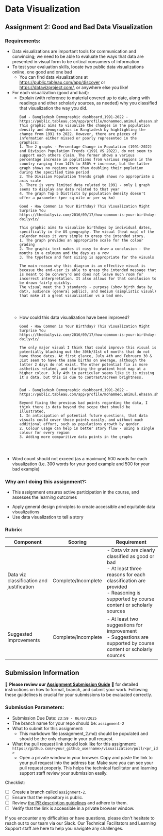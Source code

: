 # Data Visualization

## Assignment 2: Good and Bad Data Visualization

### Requirements:

- Data visualizations are important tools for communication and convincing; we need to be able to evaluate the ways that data are presented in visual form to be critical consumers of information 
- To test your evaluation skills, locate two public data visualizations online, one good and one bad  
    - You can find data visualizations at https://public.tableau.com/app/discover or https://datavizproject.com/, or anywhere else you like! 
- For each visualization (good and bad):  
    - Explain (with reference to material covered up to date, along with readings and other scholarly sources, as needed) why you classified that visualization the way you did.
      ```
      Bad - Bangladesh Demographic dashboard,1991-2022 - https://public.tableau.com/app/profile/mohammed.amimul.ehasan.shakib/viz/BangladeshPopulation2022Dashboard/PopDashboard
      This graphic aims to visualize the changes in the population density and demographics in Bangladesh by highlighting the change from 1991 to 2022. However, there are pieces of information either missed or poorly represented in the graphics: 
      1. The 2 graphs - Percentage Change in Population (1991–2022) and Division Population Trends (1991 VS 2022), do not seem to support each others claim. The former shows a various percentage increase in poplations from various regions in the country ranging from 147% to 850% + increase, but the latter graph shows no regions more than doubling their poplation during the specified time period
      2. The Division Population Trends graph shows no appropriate x axis scale  
      3. There is very limited data related to 1991 - only 1 graph seems to display any data related to that year
      4. The graph Top 5 Districts by population density doesn't offer a parameter (per sq mile or per sq km)

      Good - How Common is Your Birthday? This Visualization Might Surprise You 
      https://thedailyviz.com/2016/09/17/how-common-is-your-birthday-dailyviz/

      This graphic aims to visualize birthdays by individual dates, specifically in the US geography. The visual (heat map) of the calendar makes it very simple to grasp the intended story.
      1. The graph provides an appropriate scale for the colour grading
      2. The graphic text makes it easy to draw a conclusion - the months in a coloumn and the days as a row
      3. The typeface and font sizing is appropriate for the visuals

      The main reason why this diagram is an effective visual is becasue the end-user is able to grasp the intended message that is meant to be convery'd and does not leave much room for incorrect interpretation. It also allows for that conclusion to be drawn fairly quickly. 
      The visual meet the 3 standards - purpose (show birth data by dat), audience (general public), and medium (simplistic visual) that make it a great visualization vs a bad one.
         


      
      ```
    - How could this data visualization have been improved?  
      ```
      Good - How Common is Your Birthday? This Visualization Might Surprise You 
      https://thedailyviz.com/2016/09/17/how-common-is-your-birthday-dailyviz/

      The only major visual I think that could improve this visual is potentially blacking out the 30th/31st of months that do not have those dates. At first glance, July 4th and February 30 & 31st seem to have the same births on average, although the latter 2 days do not exist. The other potential fix is more asthetics related, and starting the gradient heat map at a higher colour. July 4th in particular seems like it is missing it's data, but this is due to contrast/screen brightness. 


      Bad - Bangladesh Demographic dashboard,1991-2022 - https://public.tableau.com/app/profile/mohammed.amimul.ehasan.shakib/viz/BangladeshPopulation2022Dashboard/PopDashboard

      Beyond fixing the previous bad points regarding the data, I think there is data beyond the scope that should be illustrated. 
      1. In anticipation of potential future questions, that data visuals could cover those points easily, and without much additional effort, such as populations growth by gender.
      2. Colour usage can help in better story flow - using a single colour for every region
      3. Adding more comparitive data points in the graphs



      
      ```
- Word count should not exceed (as a maximum) 500 words for each visualization (i.e. 
300 words for your good example and 500 for your bad example)

### Why am I doing this assignment?:

- This assignment ensures active participation in the course, and assesses the learning outcomes
* Apply general design principles to create accessible and equitable data visualizations
* Use data visualization to tell a story

### Rubric:

| Component               | Scoring   | Requirement                                                 |
|-------------------------|-----------|-------------------------------------------------------------|
| Data viz classification and justification | Complete/Incomplete | - Data viz are clearly classified as good or bad<br />- At least three reasons for each classification are provided<br />- Reasoning is supported by course content or scholarly sources |
| Suggested improvements  | Complete/Incomplete | - At least two suggestions for improvement<br />- Suggestions are supported by course content or scholarly sources |

## Submission Information

🚨 **Please review our [Assignment Submission Guide](https://github.com/UofT-DSI/onboarding/blob/main/onboarding_documents/submissions.md)** 🚨 for detailed instructions on how to format, branch, and submit your work. Following these guidelines is crucial for your submissions to be evaluated correctly.

### Submission Parameters:
* Submission Due Date: `23:59 - 06/07/2025`
* The branch name for your repo should be: `assignment-2`
* What to submit for this assignment:
    * This markdown file (assignment_2.md) should be populated and should be the only change in your pull request.
* What the pull request link should look like for this assignment: `https://github.com/<your_github_username>/visualization/pull/<pr_id>`
    * Open a private window in your browser. Copy and paste the link to your pull request into the address bar. Make sure you can see your pull request properly. This helps the technical facilitator and learning support staff review your submission easily.

Checklist:
- [ ] Create a branch called `assignment-2`.
- [ ] Ensure that the repository is public.
- [ ] Review [the PR description guidelines](https://github.com/UofT-DSI/onboarding/blob/main/onboarding_documents/submissions.md#guidelines-for-pull-request-descriptions) and adhere to them.
- [ ] Verify that the link is accessible in a private browser window.

If you encounter any difficulties or have questions, please don't hesitate to reach out to our team via our Slack. Our Technical Facilitators and Learning Support staff are here to help you navigate any challenges.
